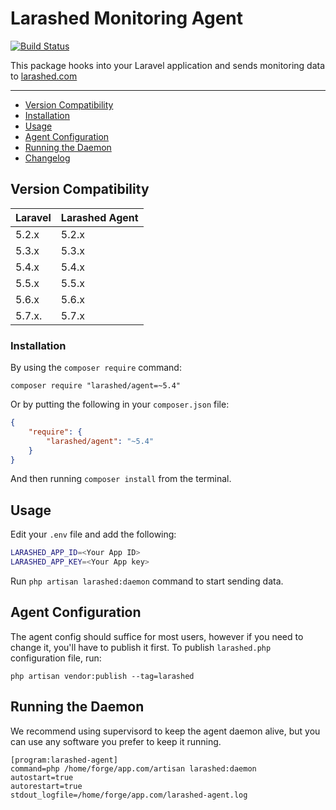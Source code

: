 Larashed Monitoring Agent
==============

[![Build Status](https://travis-ci.com/larashed/agent.svg?branch=5.4)](https://travis-ci.com/larashed/agent)

This package hooks into your Laravel application and sends monitoring data to [larashed.com](https://larashed.com/)

---
* [Version Compatibility](#version-compatibility)
* [Installation](#installation)
* [Usage](#usage)
* [Agent Configuration](#agent-configuration)
* [Running the Daemon](#running-the-daemon)
* [Changelog](https://github.com/larashed/agent/releases)

## Version Compatibility

 Laravel  | Larashed Agent
:---------|:----------
 5.2.x    | 5.2.x
 5.3.x    | 5.3.x
 5.4.x    | 5.4.x
 5.5.x    | 5.5.x
 5.6.x    | 5.6.x
 5.7.x.   | 5.7.x

### Installation

By using the `composer require` command:

```
composer require "larashed/agent=~5.4"
```

Or by putting the following in your `composer.json` file:

```json
{
    "require": {
        "larashed/agent": "~5.4"
    }
}
```

And then running `composer install` from the terminal.

## Usage

Edit your `.env` file and add the following:
```bash
LARASHED_APP_ID=<Your App ID>
LARASHED_APP_KEY=<Your App key>
```

Run `php artisan larashed:daemon` command to start sending data.

## Agent Configuration

The agent config should suffice for most users, however if you need to change it, you'll have to publish it first.
To publish `larashed.php` configuration file, run:
```
php artisan vendor:publish --tag=larashed
```

## Running the Daemon

We recommend using supervisord to keep the agent daemon alive,
but you can use any software you prefer to keep it running.

```
[program:larashed-agent]
command=php /home/forge/app.com/artisan larashed:daemon
autostart=true
autorestart=true
stdout_logfile=/home/forge/app.com/larashed-agent.log
```
